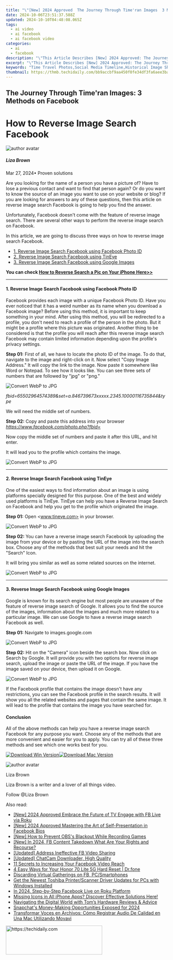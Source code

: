 ```yaml
---
title: "\"[New] 2024 Approved  The Journey Through Time'ran Images  3 Methods on Facebook\""
date: 2024-10-06T23:51:37.588Z
updated: 2024-10-10T04:48:08.065Z
tags:
  - ai video
  - ai facebook
  - ai facebook video
categories:
  - ai
  - facebook
description: "\"This Article Describes [New] 2024 Approved: The Journey Through Time'ran Images: 3 Methods on Facebook\""
excerpt: "\"This Article Describes [New] 2024 Approved: The Journey Through Time'ran Images: 3 Methods on Facebook\""
keywords: "Time Travel Photos,Social Media Timeline,Historical Image Sharing,Artistic Time Capture,Visual History Posting,Ancient Era Images FB,Chrono Imagery Techniques"
thumbnail: https://thmb.techidaily.com/bb9accbf9aa450f0fe34df3fa6aee3bab970d5d0da3d5945b94c06b1e59faa56.jpg
---
```


## The Journey Through Time'ran Images: 3 Methods on Facebook

# How to Reverse Image Search Facebook

![author avatar](https://lh5.googleusercontent.com/-AIMmjowaFs4/AAAAAAAAAAI/AAAAAAAAABc/Y5UmwDaI7HU/s250-c-k/photo.jpg)

##### Liza Brown

 Mar 27, 2024• Proven solutions

Are you looking for the name of a person you have a picture of? Have to lose a previous contact and want to find that person again? Or do you want to know the source of an image you want to use on your website or blog? If you are looking for answers to any of these questions, then this article on reverse image search Facebook is going to help you find the answer.

Unfortunately, Facebook doesn't come with the feature of reverse image search. There are several other ways to perform the reverse image search on Facebook.

In this article, we are going to discuss three ways on how to reverse image search Facebook.

* [1\. Reverse Image Search Facebook using Facebook Photo ID](#way1)
* [2\. Reverse Image Search Facebook using TinEye](#way2)
* [3\. Reverse Image Search Facebook using Google Images](#way3)

 **You can check [How to Reverse Search a Pic on Your iPhone Here>>](https://tools.techidaily.com/wondershare/filmora/download/)**

---

#### 1\. Reverse Image Search Facebook using Facebook Photo ID

Facebook provides each image with a unique Facebook Photo ID. Have you ever noticed that it has a weird number as its name when you download a Facebook image? Before using this method, it is important to keep something in your mind. After using this method, you will be redirected to a profile, you don't need to reach a profile of the person in the photo. But it might be a profile where this picture was originated. Another thing to be considered is that the profile you will reach after this reverse image search Facebook may contain limited information depending upon the profile's privacy settings.

**Step 01:** First of all, we have to locate the photo ID of the image. To do that, navigate to the image and right-click on it. Now select "Copy Image Address." It will copy the link to the image. Now paste it somewhere like Word or Notepad. To see how it looks like. You can see three sets of numbers that are followed by "jpg" or "png."

![ Convert WebP to JPG](https://images.wondershare.com/filmora/article-images/reverse-image-search-using-photo-id-step1.png)

_fbid=65502964574389&set=a.846739673xxxxx.2345.10000116735844&type_

We will need the middle set of numbers.

**Step 02:** Copy and paste this address into your browser _<https://www.facebook.com/photo.php?fbid=>_

Now copy the middle set of numbers and paste it after this URL, and hit enter.

It will lead you to the profile which contains the image.

![ Convert WebP to JPG](https://images.wondershare.com/filmora/article-images/reverse-image-search-using-photo-id-step2.png)

 ---

#### 2\. Reverse Image Search Facebook using TinEye

One of the easiest ways to find information about an image is using platforms specially designed for this purpose. One of the best and widely used platforms is TinEye. TinEye can help you have a Reverse Image Search on Facebook and help you get to the profile which originated the image.

**Step 01:** Open <www.tineye.com> in your browser.

![ Convert WebP to JPG](https://images.wondershare.com/filmora/article-images/reverse-image-search-tineye-poster.png)

**Step 02:** You can have a reverse image search Facebook by uploading the image from your device or by pasting the URL of the image into the search box. Choose any of the methods that best suit your needs and hit the "Search" Icon.

It will bring you similar as well as some related sources on the internet.

![ Convert WebP to JPG](https://images.wondershare.com/filmora/article-images/reverse-image-search-tineye-poster-step2.png)

 ---

#### 3\. Reverse Image Search Facebook using Google Images

Google is known for its search engine but most people are unaware of the feature of reverse image search of Google. It allows you to find the source of the images, information about the images and much more related to a particular image. We can use Google to have a reverse image search Facebook as well.

**Step 01:** Navigate to images.google.com

![ Convert WebP to JPG](https://images.wondershare.com/filmora/article-images/reverse-image-search-using-google-images-step1.png)

**Step 02:** Hit on the "Camera" icon beside the search box. Now click on Search by Google. It will provide you with two options for reverse image search, upload the image or paste the URL of the image. If you have the image saved on your device, then upload it on Google.

![ Convert WebP to JPG](https://images.wondershare.com/filmora/article-images/reverse-image-search-using-google-images-step2.png)

If the Facebook profile that contains the image doesn't have any restrictions, you can see the Facebook profile in the search results. It will show you all the related websites and pages that contain the same image. It will lead to the profile that contains the image you have searched for.

#### Conclusion

All of the above methods can help you have a reverse image search Facebook for any purpose you want. Choose any of the methods that are more convenient and easier for you to apply. You can try all of these three methods and see which one works best for you.

[![Download Win Version](https://images.wondershare.com/filmora/guide/download-btn-win.jpg)](https://tools.techidaily.com/wondershare/filmora/download/)[![Download Mac Version](https://images.wondershare.com/filmora/guide/download-btn-mac.jpg)](https://tools.techidaily.com/wondershare/filmora/download/)

![author avatar](https://lh5.googleusercontent.com/-AIMmjowaFs4/AAAAAAAAAAI/AAAAAAAAABc/Y5UmwDaI7HU/s250-c-k/photo.jpg)

Liza Brown

Liza Brown is a writer and a lover of all things video.

Follow @Liza Brown

<ins class="adsbygoogle"
      style="display:block"
      data-ad-client="ca-pub-7571918770474297"
      data-ad-slot="8358498916"
      data-ad-format="auto"
      data-full-width-responsive="true"></ins>

<span class="atpl-alsoreadstyle">Also read:</span>
<div><ul>
<li><a href="https://facebook-video-recording.techidaily.com/new-2024-approved-embrace-the-future-of-tv-engage-with-fb-live-via-roku/"><u>[New] 2024 Approved Embrace the Future of TV Engage with FB Live via Roku</u></a></li>
<li><a href="https://facebook-video-recording.techidaily.com/new-2024-approved-mastering-the-art-of-self-presentation-in-facebook-bios/"><u>[New] 2024 Approved Mastering the Art of Self-Presentation in Facebook Bios</u></a></li>
<li><a href="https://screen-sharing-recording.techidaily.com/new-how-to-prevent-obss-blackout-while-recording-games/"><u>[New] How to Prevent OBS's Blackout While Recording Games</u></a></li>
<li><a href="https://facebook-video-recording.techidaily.com/new-in-2024-fb-content-takedown-what-are-your-rights-and-recourse/"><u>[New] In 2024, FB Content Takedown What Are Your Rights and Recourse?</u></a></li>
<li><a href="https://facebook-video-recording.techidaily.com/updated-address-ineffective-fb-video-sharing/"><u>[Updated] Address Ineffective FB Video Sharing</u></a></li>
<li><a href="https://facebook-clips.techidaily.com/updated-chatcam-downloader-high-quality/"><u>[Updated] ChatCam Downloader, High Quality</u></a></li>
<li><a href="https://facebook-video-recording.techidaily.com/11-secrets-to-increasing-your-facebook-video-reach/"><u>11 Secrets to Increasing Your Facebook Video Reach</u></a></li>
<li><a href="https://phone-solutions.techidaily.com/4-easy-ways-for-your-honor-70-lite-5g-hard-reset-drfone-by-drfone-reset-android-reset-android/"><u>4 Easy Ways for Your Honor 70 Lite 5G Hard Reset | Dr.fone</u></a></li>
<li><a href="https://facebook-video-recording.techidaily.com/discarding-virtual-gatherings-on-fb-pcsmartphones/"><u>Discarding Virtual Gatherings on FB, PC/Smartphones</u></a></li>
<li><a href="https://driver-download.techidaily.com/get-the-newest-toshiba-printerscanner-driver-updates-for-pcs-with-windows-installed/"><u>Get the Newest Toshiba Printer/Scanner Driver Updates for PCs with Windows Installed</u></a></li>
<li><a href="https://facebook-video-recording.techidaily.com/in-2024-step-by-step-facebook-live-on-roku-platform/"><u>In 2024, Step-by-Step Facebook Live on Roku Platform</u></a></li>
<li><a href="https://fox-that.techidaily.com/missing-icons-in-all-iphone-apps-discover-effective-solutions-here/"><u>Missing Icons in All iPhone Apps? Discover Effective Solutions Here!</u></a></li>
<li><a href="https://hardware-help.techidaily.com/navigating-the-digital-world-with-toms-hardware-reviews-and-advice/"><u>Navigating the Digital World with Tom’s Hardware Reviews & Advice</u></a></li>
<li><a href="https://snapchat-videos.techidaily.com/snapchats-money-making-opportunities-exposed-for-2024/"><u>Snapchat's Money-Making Opportunities Exposed for 2024</u></a></li>
<li><a href="https://blog-min.techidaily.com/transformar-voces-en-archivos-como-registrar-audio-de-calidad-en-una-mac-utilizando-movavi/"><u>Transformar Voces en Archivos: Cómo Registrar Audio De Calidad en Una Mac Utilizando Movavi</u></a></li>
</ul></div>

<!-- affiliate ads begin -->
<a href="https://aligracehair.sjv.io/c/5597632/1934288/19272" target="_top" id="1934288">
  <img src="//a.impactradius-go.com/display-ad/19272-1934288" border="0" alt="https://techidaily.com" width="300" height="90"/>
</a>
<img height="0" width="0" src="https://aligracehair.sjv.io/i/5597632/1934288/19272" style="position:absolute;visibility:hidden;" border="0" />
<!-- affiliate ads end -->

